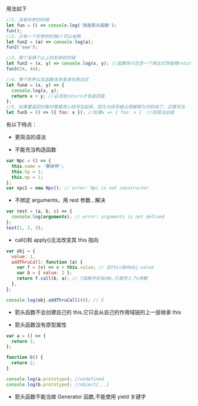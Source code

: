 用法如下

```js
//1、没有形参的时候
let fun = () => console.log('我是箭头函数');
fun();
//2、只有一个形参的时候()可以省略
let fun2 = (a) => console.log(a);
fun2('aaa');

//3、俩个及俩个以上的形参的时候
let fun3 = (x, y) => console.log(x, y); //函数体只包含一个表达式则省略return 默认返回
fun3(24, 44);

//4、俩个形参以及函数体多条语句表达式
let fun4 = (x, y) => {
  console.log(x, y);
  return x + y; //必须加return才有返回值
};
//5、如果要返回对象时需要用小括号包起来，因为大括号被占用解释为代码块了，正确写法
let fun5 = () => ({ foo: x }); //如果x => { foo: x }  //则语法出错
```

有以下特点：

- 更简洁的语法

- 不能充当构造函数

```js
var Npc = () => {
  this.name = '蔡徐坤';
  this.hp = 1;
  this.mp = 1;
};
var npc1 = new Npc(); // error: Npc is not constructor
```

- 不绑定 arguments，用 rest 参数...解决

```js
var test = (a, b, c) => {
  console.log(arguments); // error: arguments is not defined
};
test(1, 2, 3);
```

- call()和 apply()无法改变其 this 指向

```js
var obj = {
  value: 1,
  addThruCall: function (a) {
    var f = (v) => v + this.value; // 此this指向obj.value
    var b = { value: 2 };
    return f.call(b, a); // f函数并非指向b,只是传入了a参数
  },
};

console.log(obj.addThruCall(4)); // 5
```

- 箭头函数不会创建自己的 this,它只会从自己的作用域链的上一层继承 this

- 箭头函数没有原型属性

```js
var a = () => {
  return 1;
};

function b() {
  return 2;
}

console.log(a.prototype); //undefined
console.log(b.prototype); //object{...}
```

- 箭头函数不能当做 Generator 函数,不能使用 yield 关键字

